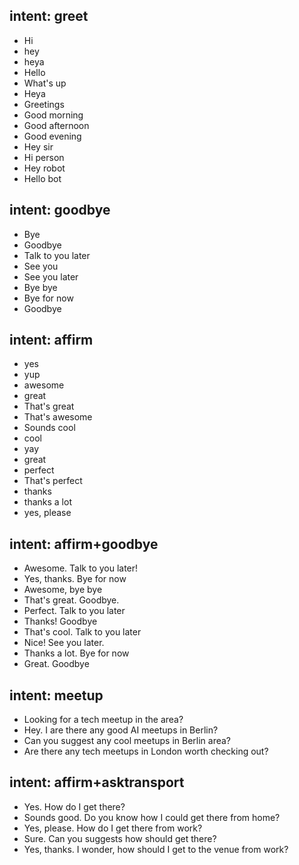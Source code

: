 ## intent: greet
- Hi
- hey
- heya
- Hello
- What's up
- Heya
- Greetings
- Good  morning
- Good afternoon
- Good evening
- Hey sir
- Hi person
- Hey robot
- Hello bot
 
## intent: goodbye
- Bye
- Goodbye
- Talk to you later
- See you
- See you later
- Bye bye
- Bye for now
- Goodbye
 
## intent: affirm
- yes
- yup
- awesome
- great
- That's great
- That's awesome
- Sounds cool
- cool
- yay
- great
- perfect
- That's perfect
- thanks
- thanks a lot
- yes, please
 
## intent: affirm+goodbye
- Awesome. Talk to you later!
- Yes, thanks. Bye for now
- Awesome, bye bye
- That's great. Goodbye.
- Perfect. Talk to you later
- Thanks! Goodbye
- That's cool. Talk to you later
- Nice! See you later.
- Thanks a lot. Bye for now
- Great. Goodbye
 
## intent: meetup
- Looking for a tech meetup in the area?
- Hey. I are there any good AI meetups in Berlin?
- Can you suggest any cool meetups in Berlin area?
- Are there any tech meetups in London worth checking out?
 
## intent: affirm+asktransport
- Yes. How do I get there?
- Sounds good. Do you know how I could get there from home?
- Yes, please. How do I get there from work?
- Sure. Can you suggests how should get there?
- Yes, thanks. I wonder, how should I get to the venue from work?
 
 